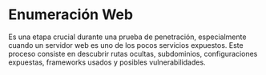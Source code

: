 # Enumeración Web
Es una etapa crucial durante una prueba de penetración, especialmente cuando un servidor web es uno de los pocos servicios expuestos. Este proceso consiste en descubrir rutas ocultas, subdominios, configuraciones expuestas, frameworks usados y posibles vulnerabilidades.

